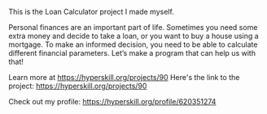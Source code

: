 This is the Loan Calculator project I made myself.

Personal finances are an important part of life. Sometimes you need some extra money and decide to take a loan, or you want to buy a house using a mortgage. To make an informed decision, you need to be able to calculate different financial parameters. Let’s make a program that can help us with that!



Learn more at https://hyperskill.org/projects/90
Here's the link to the project: https://hyperskill.org/projects/90

Check out my profile: https://hyperskill.org/profile/620351274
